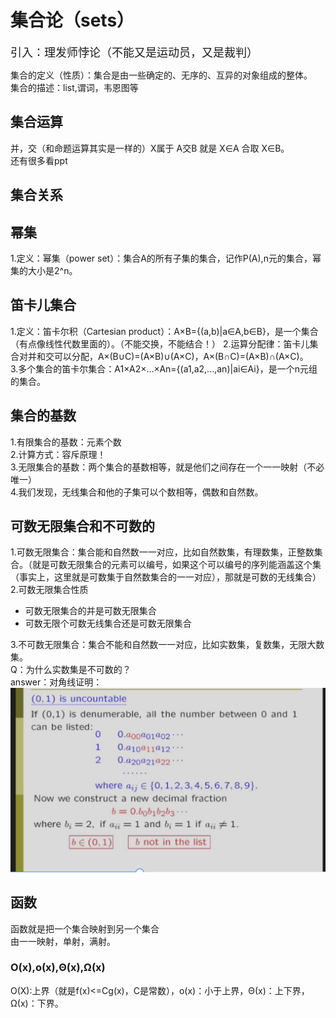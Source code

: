 # 集合论（sets）

<font size=4> 引入：理发师悖论（不能又是运动员，又是裁判）</font>

集合的定义（性质）：集合是由一些确定的、无序的、互异的对象组成的整体。  
集合的描述：list,谓词，韦恩图等

## 集合运算

并，交（和命题运算其实是一样的）X属于 A交B 就是 X∈A 合取 X∈B。  
还有很多看ppt

## 集合关系

## 幂集

1.定义：幂集（power set）：集合A的所有子集的集合，记作P(A),n元的集合，幂集的大小是2^n。

## 笛卡儿集合

1.定义：笛卡尔积（Cartesian product）：A×B={(a,b)|a∈A,b∈B}，是一个集合（有点像线性代数里面的）。（不能交换，不能结合！）
2.运算分配律：笛卡儿集合对并和交可以分配，A×(B∪C)=(A×B)∪(A×C)，A×(B∩C)=(A×B)∩(A×C)。  
3.多个集合的笛卡尔集合：A1×A2×...×An={(a1,a2,...,an)|ai∈Ai}，是一个n元组的集合。

## 集合的基数

1.有限集合的基数：元素个数  
2.计算方式：容斥原理！  
3.无限集合的基数：两个集合的基数相等，就是他们之间存在一个一一映射（不必唯一）  
4.我们发现，无线集合和他的子集可以个数相等，偶数和自然数。  

## 可数无限集合和不可数的

1.可数无限集合：集合能和自然数一一对应，比如自然数集，有理数集，正整数集合。（就是可数无限集合的元素可以编号，如果这个可以编号的序列能涵盖这个集（事实上，这里就是可数集于自然数集合的一一对应），那就是可数的无线集合）
2.可数无限集合性质

- 可数无限集合的并是可数无限集合
- 可数无限个可数无线集合还是可数无限集合  

3.不可数无限集合：集合不能和自然数一一对应，比如实数集，复数集，无限大数集。  
Q：为什么实数集是不可数的？  
answer：对角线证明：![对角线](shishu.jpg)

## 函数

函数就是把一个集合映射到另一个集合  
由一一映射，单射，满射。  

### O(x),o(x),Θ(x),Ω(x)

O(X):上界（就是f(x)<=Cg(x)，C是常数），o(x)：小于上界，Θ(x)：上下界，Ω(x)：下界。  
